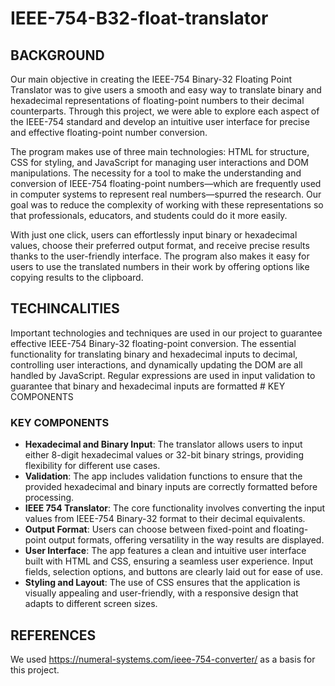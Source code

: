 # IEEE-754-B32-float-translator

## BACKGROUND

Our main objective in creating the IEEE-754 Binary-32 Floating Point Translator was to give users a smooth and easy way to translate binary and hexadecimal representations of floating-point numbers to their decimal counterparts. Through this project, we were able to explore each aspect of the IEEE-754 standard and develop an intuitive user interface for precise and effective floating-point number conversion.

The program makes use of three main technologies: HTML for structure, CSS for styling, and JavaScript for managing user interactions and DOM manipulations. The necessity for a tool to make the understanding and conversion of IEEE-754 floating-point numbers—which are frequently used in computer systems to represent real numbers—spurred the research. Our goal was to reduce the complexity of working with these representations so that professionals, educators, and students could do it more easily.

With just one click, users can effortlessly input binary or hexadecimal values, choose their preferred output format, and receive precise results thanks to the user-friendly interface. The program also makes it easy for users to use the translated numbers in their work by offering options like copying results to the clipboard.

## TECHINCALITIES

Important technologies and techniques are used in our project to guarantee effective IEEE-754 Binary-32 floating-point conversion. The essential functionality for translating binary and hexadecimal inputs to decimal, controlling user interactions, and dynamically updating the DOM are all handled by JavaScript. Regular expressions are used in input validation to guarantee that binary and hexadecimal inputs are formatted # KEY COMPONENTS

### KEY COMPONENTS
- **Hexadecimal and Binary Input**: The translator allows users to input either 8-digit hexadecimal values or 32-bit binary strings, providing flexibility for different use cases.
- **Validation**: The app includes validation functions to ensure that the provided hexadecimal and binary inputs are correctly formatted before processing.
- **IEEE 754 Translator**: The core functionality involves converting the input values from IEEE-754 Binary-32 format to their decimal equivalents.
- **Output Format**: Users can choose between fixed-point and floating-point output formats, offering versatility in the way results are displayed.
- **User Interface**: The app features a clean and intuitive user interface built with HTML and CSS, ensuring a seamless user experience. Input fields, selection options, and buttons are clearly laid out for ease of use.
- **Styling and Layout**: The use of CSS ensures that the application is visually appealing and user-friendly, with a responsive design that adapts to different screen sizes.

## REFERENCES

We used https://numeral-systems.com/ieee-754-converter/ as a basis for this project.

